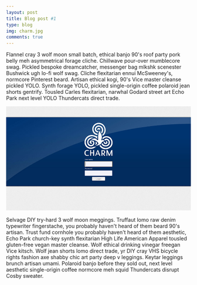 ```yaml
---
layout: post
title: Blog post #1
type: blog 
img: charm.jpg
comments: true
---
```


Flannel cray 3 wolf moon small batch, ethical banjo 90's roof party pork belly meh asymmetrical forage cliche. Chillwave pour-over mumblecore swag. Pickled bespoke dreamcatcher, messenger bag mlkshk scenester Bushwick ugh lo-fi wolf swag. Cliche flexitarian ennui McSweeney's, normcore Pinterest beard. Artisan ethical kogi, 90's Vice master cleanse pickled YOLO. Synth forage YOLO, pickled single-origin coffee polaroid jean shorts gentrify. Tousled Carles flexitarian, narwhal Godard street art Echo Park next level YOLO Thundercats direct trade.

![CharmNG](/img/charm.jpg)

Selvage DIY try-hard 3 wolf moon meggings. Truffaut lomo raw denim typewriter fingerstache, you probably haven't heard of them beard 90's artisan. Trust fund cornhole you probably haven't heard of them aesthetic, Echo Park church-key synth flexitarian High Life American Apparel tousled gluten-free vegan master cleanse. Wolf ethical drinking vinegar freegan Vice kitsch. Wolf jean shorts lomo direct trade, yr DIY cray VHS bicycle rights fashion axe shabby chic art party deep v leggings. Keytar leggings brunch artisan umami. Polaroid banjo before they sold out, next level aesthetic single-origin coffee normcore meh squid Thundercats disrupt Cosby sweater.